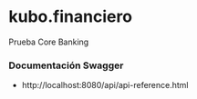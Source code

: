 # kubo.financiero
Prueba Core Banking

### Documentación Swagger
- http://localhost:8080/api/api-reference.html
